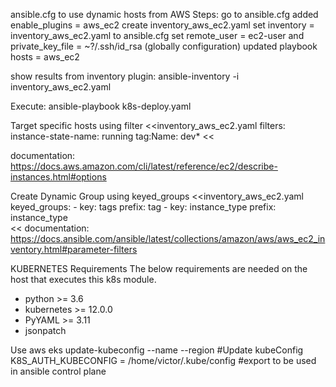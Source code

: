 ansible.cfg to use dynamic hosts from AWS
Steps:
go to ansible.cfg added enable_plugins = aws_ec2
create inventory_aws_ec2.yaml
set inventory = inventory_aws_ec2.yaml to ansible.cfg
set remote_user = ec2-user and private_key_file = ~?/.ssh/id_rsa (globally configuration)
updated playbook hosts = aws_ec2

show results from inventory plugin:
ansible-inventory -i inventory_aws_ec2.yaml

Execute:
ansible-playbook k8s-deploy.yaml

Target specific hosts using filter
<<inventory_aws_ec2.yaml
filters:
  instance-state-name: running
  tag:Name: dev*
<<

documentation: https://docs.aws.amazon.com/cli/latest/reference/ec2/describe-instances.html#options

Create Dynamic Group using keyed_groups
<<inventory_aws_ec2.yaml
keyed_groups:
    - key: tags
      prefix: tag
    - key: instance_type
      prefix: instance_type  
<<
documentation: https://docs.ansible.com/ansible/latest/collections/amazon/aws/aws_ec2_inventory.html#parameter-filters

KUBERNETES
Requirements
The below requirements are needed on the host that executes this k8s module.

* python >= 3.6
* kubernetes >= 12.0.0
* PyYAML >= 3.11
* jsonpatch

Use
aws eks update-kubeconfig --name <nameOfCluster> --region <clusterRegion> #Update kubeConfig
K8S_AUTH_KUBECONFIG = /home/victor/.kube/config #export to be used in ansible control plane

